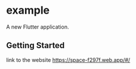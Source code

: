 # example

A new Flutter application.

## Getting Started
link to the website 
https://space-f297f.web.app/#/
